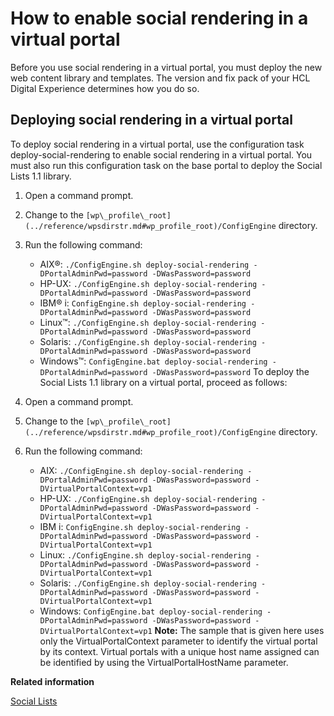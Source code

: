 # How to enable social rendering in a virtual portal

Before you use social rendering in a virtual portal, you must deploy the new web content library and templates. The version and fix pack of your HCL Digital Experience determines how you do so.

## Deploying social rendering in a virtual portal

To deploy social rendering in a virtual portal, use the configuration task deploy-social-rendering to enable social rendering in a virtual portal. You must also run this configuration task on the base portal to deploy the Social Lists 1.1 library.

1.  Open a command prompt.
2.  Change to the `[wp\_profile\_root](../reference/wpsdirstr.md#wp_profile_root)/ConfigEngine` directory.
3.  Run the following command:

    -   AIX®: `./ConfigEngine.sh deploy-social-rendering -DPortalAdminPwd=password -DWasPassword=password`
    -   HP-UX: `./ConfigEngine.sh deploy-social-rendering -DPortalAdminPwd=password -DWasPassword=password`
    -   IBM® i: `ConfigEngine.sh deploy-social-rendering -DPortalAdminPwd=password -DWasPassword=password`
    -   Linux™: `./ConfigEngine.sh deploy-social-rendering -DPortalAdminPwd=password -DWasPassword=password`
    -   Solaris: `./ConfigEngine.sh deploy-social-rendering -DPortalAdminPwd=password -DWasPassword=password`
    -   Windows™: `ConfigEngine.bat deploy-social-rendering -DPortalAdminPwd=password -DWasPassword=password`
    To deploy the Social Lists 1.1 library on a virtual portal, proceed as follows:

4.  Open a command prompt.
5.  Change to the `[wp\_profile\_root](../reference/wpsdirstr.md#wp_profile_root)/ConfigEngine` directory.
6.  Run the following command:

    -   AIX: `./ConfigEngine.sh deploy-social-rendering -DPortalAdminPwd=password -DWasPassword=password -DVirtualPortalContext=vp1`
    -   HP-UX: `./ConfigEngine.sh deploy-social-rendering -DPortalAdminPwd=password -DWasPassword=password -DVirtualPortalContext=vp1`
    -   IBM i: `ConfigEngine.sh deploy-social-rendering -DPortalAdminPwd=password -DWasPassword=password -DVirtualPortalContext=vp1`
    -   Linux: `./ConfigEngine.sh deploy-social-rendering -DPortalAdminPwd=password -DWasPassword=password -DVirtualPortalContext=vp1`
    -   Solaris: `./ConfigEngine.sh deploy-social-rendering -DPortalAdminPwd=password -DWasPassword=password -DVirtualPortalContext=vp1`
    -   Windows: `ConfigEngine.bat deploy-social-rendering -DPortalAdminPwd=password -DWasPassword=password -DVirtualPortalContext=vp1`
    **Note:** The sample that is given here uses only the VirtualPortalContext parameter to identify the virtual portal by its context. Virtual portals with a unique host name assigned can be identified by using the VirtualPortalHostName parameter.



**Related information**  


[Social Lists](../migrate/sociallistpost_mig.md)

